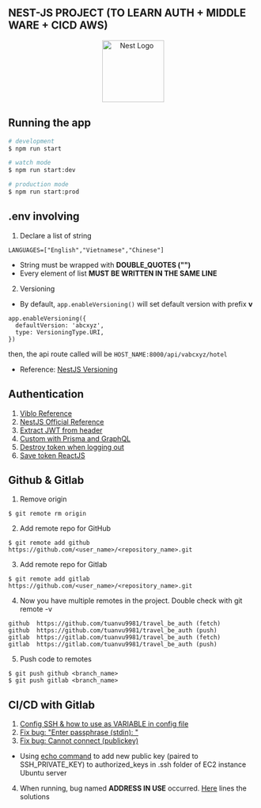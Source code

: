 ## NEST-JS PROJECT (TO LEARN AUTH + MIDDLE WARE + CICD AWS)

<p align="center">
  <img src="https://nestjs.com/img/logo-small.svg" width="125" alt="Nest Logo" />
</p>


## Running the app
```bash
# development
$ npm run start

# watch mode
$ npm run start:dev

# production mode
$ npm run start:prod
```

## .env involving
1. Declare a list of string
```
LANGUAGES=["English","Vietnamese","Chinese"]
```
- String must be wrapped with **DOUBLE_QUOTES ("")**
- Every element of list **MUST BE WRITTEN IN THE SAME LINE**

2. Versioning
- By default, ```app.enableVersioning()``` will set default version with prefix **v**
```
app.enableVersioning({
  defaultVersion: 'abcxyz',
  type: VersioningType.URI,
})
```
then, the api route called will be ```HOST_NAME:8000/api/vabcxyz/hotel```
- Reference: [NestJS Versioning](https://docs.nestjs.com/techniques/versioning)

## Authentication
1. [Viblo Reference](https://viblo.asia/p/xac-thuc-nguoi-dung-trong-nestjs-su-dung-passport-jwt-924lJB7blPM)
2. [NestJS Official Reference](https://docs.nestjs.com/security/authentication#implementing-passport-local)
3. [Extract JWT from header](https://stackoverflow.com/questions/57833669/how-to-get-jwt-token-from-headers-in-controller)
4. [Custom with Prisma and GraphQL](https://github.com/vladwulf/nestjs-jwts/blob/main/src/prisma/prisma.service.ts)
5. [Destroy token when logging out](https://stackoverflow.com/questions/37959945/how-to-destroy-jwt-tokens-on-logout)
6. [Save token ReactJS](https://stackoverflow.com/questions/48983708/where-to-store-access-token-in-react-js)

## Github & Gitlab
1. Remove origin
```
$ git remote rm origin
```
2. Add remote repo for GitHub
```
$ git remote add github https://github.com/<user_name>/<repository_name>.git
```
3. Add remote repo for Gitlab
```
$ git remote add gitlab https://github.com/<user_name>/<repository_name>.git
```
4. Now you have multiple remotes in the project. Double check with git remote -v
```
github	https://github.com/tuanvu9981/travel_be_auth (fetch)
github	https://github.com/tuanvu9981/travel_be_auth (push)
gitlab	https://gitlab.com/tuanvu9981/travel_be_auth (fetch)
gitlab	https://gitlab.com/tuanvu9981/travel_be_auth (push)
```
5. Push code to remotes
```
$ git push github <branch_name>
$ git push gitlab <branch_name>
```

## CI/CD with Gitlab
1. [Config SSH & how to use as VARIABLE in config file](https://docs.gitlab.com/ee/ci/ssh_keys/)
2. [Fix bug: "Enter passphrase (stdin): "](https://techsparx.com/software-development/gitlab-ci-enter-passphrase.html)
3. [Fix bug: Cannot connect (publickey)](https://docs.gitlab.com/ee/ci/ssh_keys/?fbclid=IwAR39kBFl0Cma4ha_iioHgjO_p5SDwpFPKUIHEduI0i0FtAdzQee7C7Z6upU)
  - Using [echo command](https://www.cyberciti.biz/faq/linux-append-text-to-end-of-file/) to add new public key (paired to SSH_PRIVATE_KEY) to authorized_keys in .ssh folder of EC2 instance Ubuntu server
4. When running, bug named **ADDRESS IN USE** occurred. [Here](https://stackoverflow.com/questions/4075287/node-express-eaddrinuse-address-already-in-use-kill-server) lines the solutions